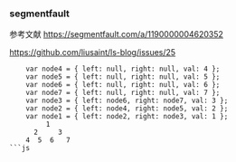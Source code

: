 ### segmentfault 
参考文献
https://segmentfault.com/a/1190000004620352

https://github.com/liusaint/ls-blog/issues/25


```
    var node4 = { left: null, right: null, val: 4 };
    var node5 = { left: null, right: null, val: 5 };
    var node6 = { left: null, right: null, val: 6 };
    var node7 = { left: null, right: null, val: 7 };
    var node3 = { left: node6, right: node7, val: 3 };
    var node2 = { left: node4, right: node5, val: 2 };
    var node1 = { left: node2, right: node3, val: 1 };
         1
      2     3
    4  5  6   7
```js



   